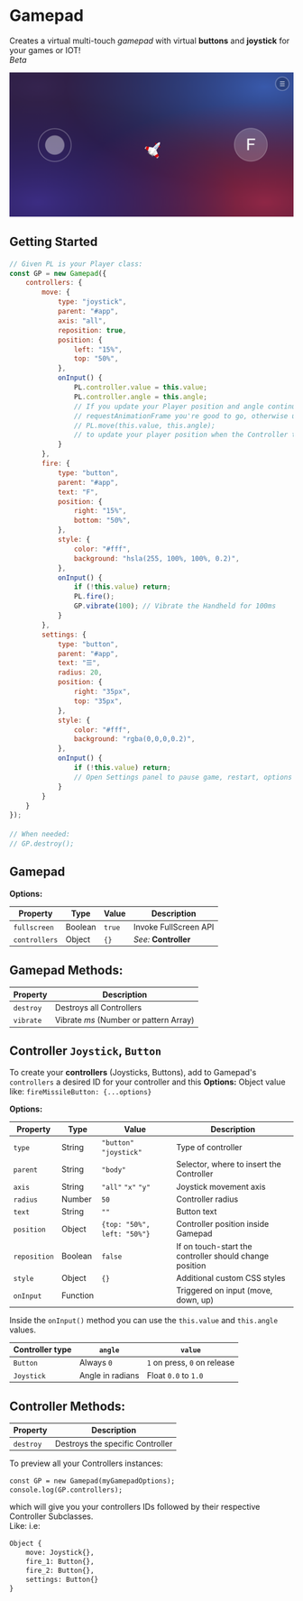# Gamepad

Creates a virtual multi-touch *gamepad* with virtual **buttons** and **joystick** for your games or IOT!  
*Beta*

![JavaScript Virtual Gamepad Controller With Joystick](gamepad-js.png)

## Getting Started

```js
// Given PL is your Player class:
const GP = new Gamepad({
    controllers: {
        move: {
            type: "joystick",
            parent: "#app",
            axis: "all",
            reposition: true,
            position: {
                left: "15%",
                top: "50%",
            },
            onInput() {
                PL.controller.value = this.value;
                PL.controller.angle = this.angle;
                // If you update your Player position and angle continuosly inside a
                // requestAnimationFrame you're good to go, otherwise use here something like:
                // PL.move(this.value, this.angle);
                // to update your player position when the Controller triggers onInput
            }
        },
        fire: {
            type: "button",
            parent: "#app",
            text: "F",
            position: {
                right: "15%",
                bottom: "50%",
            },
            style: {
                color: "#fff",
                background: "hsla(255, 100%, 100%, 0.2)",
            },
            onInput() {
                if (!this.value) return;
                PL.fire();
                GP.vibrate(100); // Vibrate the Handheld for 100ms
            }
        },
        settings: {
            type: "button",
            parent: "#app",
            text: "☰",
            radius: 20,
            position: {
                right: "35px",
                top: "35px",
            },
            style: {
                color: "#fff",
                background: "rgba(0,0,0,0.2)",
            },
            onInput() {
                if (!this.value) return;
                // Open Settings panel to pause game, restart, options etc...
            }
        }
    }
});

// When needed: 
// GP.destroy(); 
```


## Gamepad

**Options:**

| Property      | Type    | Value  | Description           |
| ------------- | ------- | ------ | --------------------- |
| `fullscreen`  | Boolean | `true` | Invoke FullScreen API |
| `controllers` | Object  | `{}`   | *See:* **Controller** |

## Gamepad Methods:

| Property  | Description                            |
| --------- | -------------------------------------- |
| `destroy` | Destroys all Controllers               |
| `vibrate` | Vibrate *ms* (Number or pattern Array) |

## Controller `Joystick`, `Button`

To create your **controllers** (Joysticks, Buttons), add to Gamepad's `controllers` a desired ID for your controller and this **Options:** Object value like: `fireMissileButton: {...options}`

**Options:**

| Property     | Type     | Value                       | Description                                             |
| ------------ | -------- | --------------------------- | ------------------------------------------------------- |
| `type`       | String   | `"button"` `"joystick"`     | Type of controller                                      |
| `parent`     | String   | `"body"`                    | Selector, where to insert the Controller                |
| `axis`       | String   | `"all"` `"x"` `"y"`         | Joystick movement axis                                  |
| `radius`     | Number   | `50`                        | Controller radius                                       |
| `text`       | String   | `""`                        | Button text                                             |
| `position`   | Object   | `{top: "50%", left: "50%"}` | Controller position inside Gamepad                      |
| `reposition` | Boolean  | `false`                     | If on touch-start the controller should change position |
| `style`      | Object   | `{}`                        | Additional custom CSS styles                            |
| `onInput`    | Function |                             | Triggered on input (move, down, up)                     |

Inside the `onInput()` method you can use the `this.value` and `this.angle` values.

| Controller type | `angle`          | `value`                      |
| --------------- | ---------------- | ---------------------------- |
| `Button`        | Always `0`       | `1` on press, `0` on release |
| `Joystick`      | Angle in radians | Float `0.0` to `1.0`         |

## Controller Methods:

| Property  | Description                      |
| --------- | -------------------------------- |
| `destroy` | Destroys the specific Controller |



To preview all your Controllers instances:

```
const GP = new Gamepad(myGamepadOptions);
console.log(GP.controllers);
```

which will give you your controllers IDs followed by their respective Controller Subclasses.   
Like: i.e:

```
Object {
    move: Joystick{},
    fire_1: Button{},
    fire_2: Button{},
    settings: Button{}
}
```